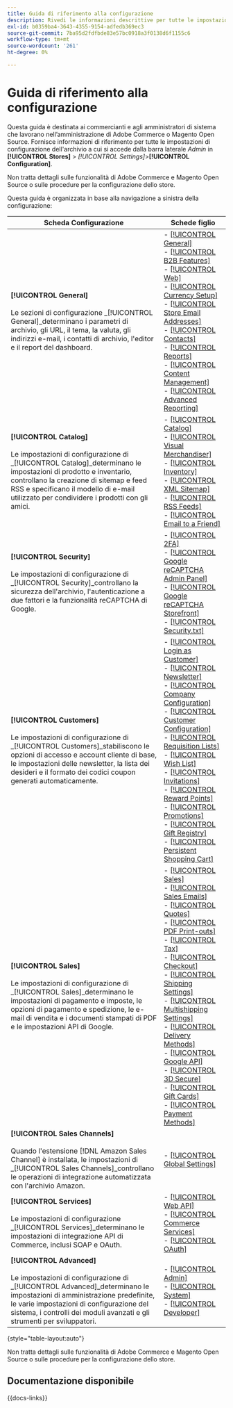 ```yaml
---
title: Guida di riferimento alla configurazione
description: Rivedi le informazioni descrittive per tutte le impostazioni di configurazione dell’archivio di amministrazione di Commerce organizzate in schede di configurazione, pagine e sezioni.
exl-id: b0359ba4-3643-4355-9154-adfedb369ec3
source-git-commit: 7ba95d2fdfbde83e57bc0918a3f0138d6f1155c6
workflow-type: tm+mt
source-wordcount: '261'
ht-degree: 0%

---
```


# Guida di riferimento alla configurazione

Questa guida è destinata ai commercianti e agli amministratori di sistema che lavorano nell’amministrazione di Adobe Commerce o Magento Open Source. Fornisce informazioni di riferimento per tutte le impostazioni di configurazione dell&#39;archivio a cui si accede dalla barra laterale _Admin_ in **[!UICONTROL Stores]** > _[!UICONTROL Settings]_>**[!UICONTROL Configuration]**.

Non tratta dettagli sulle funzionalità di Adobe Commerce e Magento Open Source o sulle procedure per la configurazione dello store.

Questa guida è organizzata in base alla navigazione a sinistra della configurazione:

| Scheda Configurazione | Schede figlio |
| ----------------- | ---------- |
| **[!UICONTROL General]** <br/><br/>Le sezioni di configurazione _[!UICONTROL General]_determinano i parametri di archivio, gli URL, il tema, la valuta, gli indirizzi e-mail, i contatti di archivio, l&#39;editor e il report del dashboard. | - [[!UICONTROL General]](./general/general.md)<br>- [[!UICONTROL B2B Features]](./general/b2b-features.md)<br>- [[!UICONTROL Web]](./general/web.md)<br>- [[!UICONTROL Currency Setup]](./general/currency-setup.md)<br>- [[!UICONTROL Store Email Addresses]](./general/store-email-addresses.md)<br>- [[!UICONTROL Contacts]](./general/contacts.md)<br>- [[!UICONTROL Reports]](./general/reports.md)<br>- [[!UICONTROL Content Management]](./general/content-management.md)<br>- [[!UICONTROL Advanced Reporting]](./general/advanced-reporting.md) |
| **[!UICONTROL Catalog]** <br/><br/>Le impostazioni di configurazione di _[!UICONTROL Catalog]_determinano le impostazioni di prodotto e inventario, controllano la creazione di sitemap e feed RSS e specificano il modello di e-mail utilizzato per condividere i prodotti con gli amici. | - [[!UICONTROL Catalog]](./catalog/catalog.md)<br>- [[!UICONTROL Visual Merchandiser]](./catalog/visual-merchandiser.md)<br>- [[!UICONTROL Inventory]](./catalog/inventory.md)<br>- [[!UICONTROL XML Sitemap]](./catalog/xml-sitemap.md)<br>- [[!UICONTROL RSS Feeds]](./catalog/rss-feeds.md)<br>- [[!UICONTROL Email to a Friend]](./catalog/email-to-a-friend.md) |
| **[!UICONTROL Security]** <br/><br/>Le impostazioni di configurazione di _[!UICONTROL Security]_controllano la sicurezza dell&#39;archivio, l&#39;autenticazione a due fattori e la funzionalità reCAPTCHA di Google. | - [[!UICONTROL 2FA]](./security/2fa.md)<br>- [[!UICONTROL Google reCAPTCHA Admin Panel]](./security/google-recaptcha-admin.md)<br>- [[!UICONTROL Google reCAPTCHA Storefront]](./security/google-recaptcha-storefront.md)<br>- [[!UICONTROL Security.txt]](./security/security-txt.md) |
| **[!UICONTROL Customers]** <br/><br/>Le impostazioni di configurazione di _[!UICONTROL Customers]_stabiliscono le opzioni di accesso e account cliente di base, le impostazioni delle newsletter, la lista dei desideri e il formato dei codici coupon generati automaticamente. | - [[!UICONTROL Login as Customer]](./customers/login-as-customer.md)<br>- [[!UICONTROL Newsletter]](./customers/newsletter.md)<br>- [[!UICONTROL Company Configuration]](./customers/company-configuration.md)<br>- [[!UICONTROL Customer Configuration]](./customers/customer-configuration.md)<br>- [[!UICONTROL Requisition Lists]](./customers/requisition-lists.md)<br>- [[!UICONTROL Wish List]](./customers/wishlist.md)<br>- [[!UICONTROL Invitations]](./customers/invitations.md)<br>- [[!UICONTROL Reward Points]](./customers/reward-points.md)<br>- [[!UICONTROL Promotions]](./customers/promotions.md)<br>- [[!UICONTROL Gift Registry]](./customers/gift-registry.md)<br>- [[!UICONTROL Persistent Shopping Cart]](./customers/persistent-shopping-cart.md) |
| **[!UICONTROL Sales]** <br/><br/>Le impostazioni di configurazione di _[!UICONTROL Sales]_determinano le impostazioni di pagamento e imposte, le opzioni di pagamento e spedizione, le e-mail di vendita e i documenti stampati di PDF e le impostazioni API di Google. | - [[!UICONTROL Sales]](./sales/sales.md)<br>- [[!UICONTROL Sales Emails]](./sales/sales-emails.md)<br>- [[!UICONTROL Quotes]](./sales/quotes.md)<br>- [[!UICONTROL PDF Print-outs]](./sales/pdf-print-outs.md)<br>- [[!UICONTROL Tax]](./sales/tax.md)<br>- [[!UICONTROL Checkout]](./sales/checkout.md)<br>- [[!UICONTROL Shipping Settings]](./sales/shipping-settings.md)<br>- [[!UICONTROL Multishipping Settings]](./sales/multishipping-settings.md)<br>- [[!UICONTROL Delivery Methods]](./sales/delivery-methods.md)<br>- [[!UICONTROL Google API]](./sales/google-api.md)<br>- [[!UICONTROL 3D Secure]](./sales/3d-secure.md)<br>- [[!UICONTROL Gift Cards]](./sales/gift-cards.md)<br>- [[!UICONTROL Payment Methods]](./sales/payment-methods.md) |
| **[!UICONTROL Sales Channels]** <br/><br/>Quando l&#39;estensione [!DNL Amazon Sales Channel] è installata, le impostazioni di _[!UICONTROL Sales Channels]_controllano le operazioni di integrazione automatizzata con l&#39;archivio Amazon. | - [[!UICONTROL Global Settings]](sales-channels.md) |
| **[!UICONTROL Services]** <br/><br/>Le impostazioni di configurazione _[!UICONTROL Services]_determinano le impostazioni di integrazione API di Commerce, inclusi SOAP e OAuth. | - [[!UICONTROL Web API]](./services/magento-web-api.md)<br>- [[!UICONTROL Commerce Services]](./services/saas.md)<br>- [[!UICONTROL OAuth]](./services/oauth.md) |
| **[!UICONTROL Advanced]** <br/><br/>Le impostazioni di configurazione di _[!UICONTROL Advanced]_determinano le impostazioni di amministrazione predefinite, le varie impostazioni di configurazione del sistema, i controlli dei moduli avanzati e gli strumenti per sviluppatori. | - [[!UICONTROL Admin]](./advanced/admin.md)<br>- [[!UICONTROL System]](./advanced/system.md)<br>- [[!UICONTROL Developer]](./advanced/developer.md) |

{style="table-layout:auto"}

Non tratta dettagli sulle funzionalità di Adobe Commerce e Magento Open Source o sulle procedure per la configurazione dello store.

## Documentazione disponibile

{{docs-links}}
